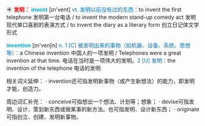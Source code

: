 ☀ <font color="red">**发明：**</font>
<font color="sky blue">**invent**</font> [ɪn'vent] 
<font color="#0070c0">vt. 发明以前没有过的东西：</font>to invent the first telephone 发明第一台电话 / to invent the modern stand-up comedy act 发明现代单口喜剧的表演方式 / to invent the diary as a literary form 创立日记体文学形式

<font color="sky blue">**invention**</font> [ɪn'venʃn] 
<font color="#0070c0">n. 1 [C] 被发明出来的事物（如机器、设备、系统、思想等）：</font>a Chinese invention 中国人的一项发明 / Telephones were a great invention at that time. 电话在当时是一项伟大的发明。<font color="#0070c0">2 [U] 发明：</font>the invention of the telephone 电话的发明 

相关词义延伸：
· invention还可指发明新事物（或产生新想法）的能力，即发明才能，创造力。

周边词汇补充：
· conceive可指想出一个想法、计划等；想象；
· devise可指发明、设计、策划新东西或做某事的新方法。也可指发明、设计新东西；
· originate可指创立、创建、发明新事物。

